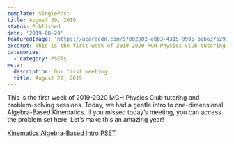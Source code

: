 ```yaml
---
template: SinglePost
title: August 29, 2019
status: Published
date: '2019-08-29'
featuredImage: 'https://ucarecdn.com/57002902-e8b3-4315-9995-beb637b29128/'
excerpt: This is the first week of 2019-2020 MGH Physics Club tutoring and problem-solving sessions.
categories:
  - category: PSETs
meta:
  description: Our first meeting.
  title: August 29, 2019
---
```

This is the first week of 2019-2020 MGH Physics Club tutoring and problem-solving sessions. Today, we had a gentle intro to one-dimensional Algebra-Based Kinematics. If you missed today’s meeting, you can access the problem set here. Let’s make this an amazing year! 

[Kinematics Algebra-Based Intro PSET](https://mgh-physics.now.sh/d/kinematics-pset.pdf )